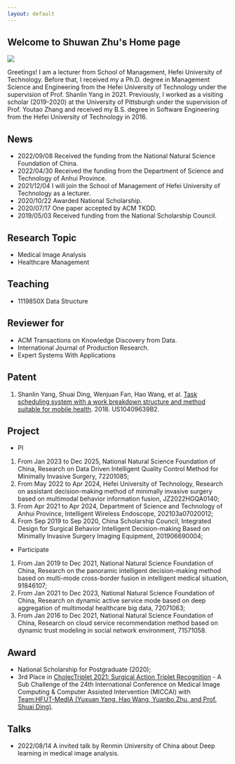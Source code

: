 ```yaml
---
layout: default
---
```


## Welcome to Shuwan Zhu's Home page

<img class="profile-picture" src="https://avatars.githubusercontent.com/waynehfut">

Greetings! I am a lecturer from School of Management, Hefei University of Technology. Before that, I received my a Ph.D. degree in Management Science and Engineering from the Hefei University of Technology under the supervision of Prof. Shanlin Yang in 2021. Previously, I worked as a visiting scholar (2019-2020) at the University of Pittsburgh under the supervision of Prof. Youtao Zhang and received my B.S. degree in Software Engineering from the Hefei University of Technology in 2016.

## News
- 2022/09/08 Received the funding from the  National Natural Science Foundation of China.
- 2022/04/30 Received the funding from the Department of Science and Technology of Anhui Province.
- 2021/12/04 I will join the School of Management of Hefei University of Technology as a lecturer.
- 2020/10/22 Awarded National Scholarship.
- 2020/07/17 One paper accepted by ACM TKDD.
- 2019/05/03 Received funding from the National Scholarship Council.

## Research Topic

- Medical Image Analysis
- Healthcare Management

## Teaching

- 1119850X Data Structure

## Reviewer for

- ACM Transactions on Knowledge Discovery from Data.
- International Journal of Production Research.
- Expert Systems With Applications

## Patent

1. Shanlin Yang, Shuai Ding, Wenjuan Fan, Hao Wang, et al. [Task scheduling system with a work breakdown structure and method suitable for mobile health](https://patents.google.com/patent/US10409639B2/en). 2018. US10409639B2.

## Project

- PI

1. From Jan 2023 to Dec 2025, National Natural Science Foundation of China, Research on Data Driven Intelligent Quality Control Method for Minimally Invasive Surgery, 72201085;
2. From May 2022 to Apr 2024, Hefei University of Technology, Research on assistant decision-making method of minimally invasive surgery based on multimodal behavior information fusion, JZ2022HGQA0140;
3. From Apr 2021 to Apr 2024, Department of Science and Technology of Anhui Province, Intelligent Wireless Endoscope, 202103a07020012;
4. From Sep 2019 to Sep 2020, China Scholarship Council, Integrated Design for Surgical Behavior Intelligent Decision-making Based on Minimally Invasive Surgery Imaging Equipment, 201906690004;

- Participate

1. From Jan 2019 to Dec 2021, National Natural Science Foundation of China, Research on the panoramic intelligent decision-making method based on multi-mode cross-border fusion in intelligent medical situation, 91846107;
2. From Jan 2021 to Dec 2023, National Natural Science Foundation of China, Research on dynamic active service mode based on deep aggregation of multimodal healthcare big data, 72071063;
3. From Jan 2016 to Dec 2021, National Natural Science Foundation of China, Research on cloud service recommendation method based on dynamic trust modeling in social network environment, 71571058.

## Award

- National Scholarship for Postgraduate (2020);
- 3rd Place in [CholecTriplet 2021: Surgical Action Triplet Recognition](https://cholectriplet2021.grand-challenge.org/) - A Sub Challenge of the 24th International Conference on Medical Image Computing & Computer Assisted Intervention (MICCAI) with [Team:HFUT-MedIA (Yuxuan Yang, Hao Wang, Yuanbo Zhu, and Prof. Shuai Ding)](https://cholectriplet2021.grand-challenge.org/results/).


## Talks

- 2022/08/14 A invited talk by Renmin University of China about Deep learning in medical image analysis.
